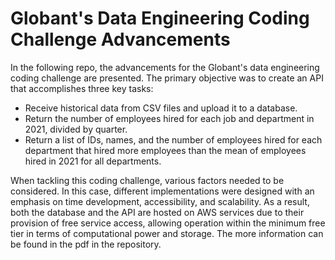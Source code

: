 # Globant's Data Engineering Coding Challenge Advancements

In the following repo, the advancements for the Globant's data engineering coding challenge are presented. The primary objective was to create an API that accomplishes three key tasks:

- Receive historical data from CSV files and upload it to a database.
- Return the number of employees hired for each job and department in 2021, divided by quarter.
- Return a list of IDs, names, and the number of employees hired for each department that hired more employees than the mean of employees hired in 2021 for all departments.

When tackling this coding challenge, various factors needed to be considered. In this case, different implementations were designed with an emphasis on time development, accessibility, and scalability. As a result, both the database and the API are hosted on AWS services due to their provision of free service access, allowing operation within the minimum free tier in terms of computational power and storage. The more information can be found in the pdf in the repository.

